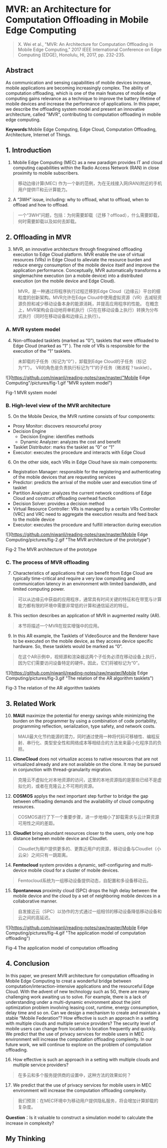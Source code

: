 # MVR: an Architecture for Computation Offloading in Mobile Edge Computing

> X. Wei et al., "MVR: An Architecture for Computation Offloading in Mobile Edge Computing," 2017 IEEE International Conference on Edge Computing (EDGE), Honolulu, HI, 2017, pp. 232-235.

## Abstract

 As communication and sensing capabilities of mobile devices increase, mobile applications are becoming increasingly complex. The ability of computation offloading, which is one of the main features of mobile edge computing gains relevance as a technique to improve the battery lifetime of mobile devices and increase the performance of applications. In this paper, we describe the offloading system model and present an innovative architecture, called "MVR", contributing to computation offloading in mobile edge computing.

**Keywords**:Mobile Edge Computing, Edge Cloud, Computation Offloading, Architecture, Internet of Things.

## 1. Introduction

1.  Mobile Edge Computing (MEC) as a
new paradigm provides IT and cloud computing capabilities
within the Radio Access Network (RAN) in close proximity to
mobile subscribers.

> 移动边缘计算(MEC) 作为一个新的范例，为在无线接入网(RAN)附近的手机用户提供IT和云计算能力。

2. A “3WH” issue, including: why to offload, what to offload, when to offload and how to offload.

> 一个“3WH”问题，包括：为何需要卸载（迁移？offload），什么需要卸载，何时需要卸载以及如何去卸载。

## 2. Offloading in MVR

3.  MVR, an innovative architecture through finegrained offloading execution to Edge Cloud platform. MVR enable the use of virtual resources (VRs) in Edge Cloud to alleviate the resource burden and reduce energy consumption of the mobile device itself and improve the application performance. Conceptually, MVR automatically transforms a singlemachine execution (on a mobile device) into a distributed execution (on the mobile device and Edge Cloud).

> MVR，是一种通过将程序执行过程迁移到Edge Cloud（边缘云）平台的细粒度的创新架构。MVR允许在Edge Cloud中使用虚拟资源（VR）去减轻资源负担和减少移动设备本身的能源消耗，并提高应用程序的性能。 在概念上，MVR架构会自动地将单机执行（只在在移动设备上执行）转换为分布式执行（同时在移动设备和边缘云上执行）。 

### A. MVR system model

4. Non-offloaded tasklets (marked as “0”), tasklets that were offloaded to Edge
Cloud (marked as “1” ). The role of VRs is responsible for the execution of the “1” tasklets.

> 未卸载的子任务（标记为“0”），卸载到Edge Cloud的子任务（标记为“1”）。 VR的角色是负责执行标记为“1”的子任务（微进程？tasklet）。

![](https://github.com/niwanli/reading-notes/raw/master/"Mobile Edge Computing"/pictures/fig-1.gif "MVR system model")

Fig-1 MVR system model

### B. High-level view of the MVR architecture

5. On the Mobile Device, the MVR runtime consists of four
components:

* Proxy Monitor: discovers resourceful proxy
* Decision Engine
	* Decision Engine: identifies methods
	* Dynamic Analyzer: analyzes the cost and benefit  
* Tasklet Distributor: marks the tasklet as “0” or “1”
* Executor: executes the procedure and interacts with Edge Cloud

6. On the other side, each VRs in Edge Cloud have six main components:

* Registration Manager: responsible for the registering and authenticating of the mobile devices that are requesting services
* Predictor: predicts the arrival of the mobile user and execution time of tasklet
* Partition Analyzer: analyzes the current network conditions of Edge Cloud and construct offloading overhead function
* Decision Solver: provides a decision method
* Virtual Resource Controller: VRs is managed by a certain VRs Controller (VRC) and VRC need to aggregate the execution results and feed back to the mobile device
* Executor: executes the procedure and fulfill interaction during execution

![](https://github.com/niwanli/reading-notes/raw/master/Mobile Edge Computing/pictures/fig-2.gif "The MVR architecture of the prototype")

Fig-2 The MVR architecture of the prototype

### C. The process of MVR offloading

7. Characteristics of applications that can benefit from Edge Cloud are typically time-critical and require a very low computing and communication latency in an environment with limited bandwidth, and limited computing power.

> 可以从边缘云中获益的应用程序，通常具有时间关键的特征和在带宽与计算能力都有限的环境中需要非常低的计算和通信延迟的特征。

8. This section describes an application of MVR in augmented reality (AR).

> 本节将描述一个MVR在现实增强中的应用。

9. In this AR example, the Tasklets of VideoSource and the Renderer have to be executed on the mobile device, as they access device specific hardware. So, these tasklets would be marked as “0”.  

> 在这个AR示例中，视频源和渲染器这两个子任务必须在移动设备上执行，因为它们需要访问设备特定的硬件。因此，它们将被标记为“0”。

![](https://github.com/niwanli/reading-notes/raw/master/Mobile Edge Computing/pictures/fig-3.gif "The relation of the AR algorithm tasklets")

Fig-3 The relation of the AR algorithm tasklets

## 3. Related Work
10. **MAUI** maximize the potential for energy savings while minimizing the burden on the programmer by using a combination of code portability, programming reflection, serialization, type safety, and network costs. 

> MAUI最大化节约能源的潜力，同时通过使用一种将代码可移植性、编程反射、串行化、类型安全性和网络成本等相结合的方法发来最小化程序员的负担。

11. **CloneCloud** does not virtualize access to native resources that are not virtualized already and are not available on the clone. It may be pursued in conjunction with thread-granularity migration.

> 克隆云不虚拟化对本地资源的访问，这里的本地资源指的是那些已经不是虚拟化的，或者在克隆云上不可用的资源。

12. **COSMOS** applys the next important step further to bridge the gap between offloading demands and the availability of cloud computing resources.

> COSMOS进行了下一个重要步骤，进一步地缩小了卸载需求与云计算资源可用性之间的差距。

13. **Cloudlet** bring abundant resources closer to the users, only one hop distance between mobile device and Cloudlet.

> Cloudlet为用户提供更多的、更靠近用户的资源，移动设备与Cloudlet（小云朵）之间只有一跳距离。

14. **Femtocloud** system provides a dynamic, self-configuring and multi-device mobile cloud for a cluster of mobile devices.

> Femtocloud系统为一组移动设备提供动态，自配置和多设备移动云。

15. **Spontaneous** proximity cloud (SPC) drops the high delay between the mobile device and the cloud by a set of neighboring mobile devices in a collaborative manner.

> 自发接近云（SPC）以协作的方式通过一组相邻的移动设备降低移动设备和云之间的高延迟。

![](https://github.com/niwanli/reading-notes/raw/master/Mobile Edge Computing/pictures/fig-4.gif "The application model of computation offloading")

Fig-4 The application model of computation offloading

## 4. Conclusion

In this paper, we present MVR architecture for computation
offloading in Mobile Edge Computing to creat a wonderful
bridge between computation/interaction-intensive applications
and the resourceful Edge Cloud. With the advent of new technology such as 5G, there are many challenging work awaiting
us to solve. For example, there is a lack of understanding under
a multi-dynamic environment about the joint optimization
problem involving leasing cost, runtime, energy consumption,
delay time and so on. Can we design a mechanism to create
and maintain a stable “Mobile Federation”? How effective
is such an approach in a setting with multiple clouds and
multiple service providers? The security level of mobile users
can change from location to location frequently and quickly.
We predict that the use of privacy services for mobile users
in MEC environment will increase the computation offloading
complexity. In our future work, we will continue to explore
on the problem of computation offloading.

16. How effective is such an approach in a setting with multiple clouds and
multiple service providers?

> 在多云和多个服务提供商的设置中，这种方法的效果如何？

17. We predict that the use of privacy services for mobile users in MEC environment will increase the computation offloading complexity. 

> 我们预测：在MEC环境中为移动用户提供隐私服务，将会增加计算卸载的复杂度。

**Question**：Is it valuable to construct a simulation model to calculate the increase in complexity?

## My Thinking


